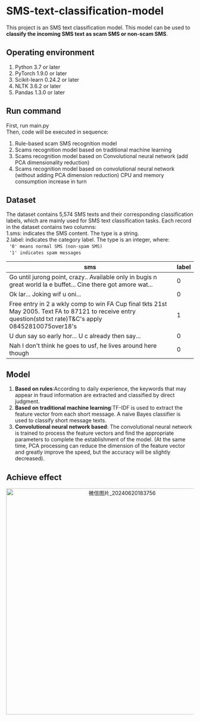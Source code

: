 # SMS-text-classification-model
This project is an SMS text classification model. This model can be used to **classify the incoming SMS text as scam SMS or non-scam SMS**.
## Operating environment
1. Python 3.7 or later<br>
2. PyTorch 1.9.0 or later<br>
3. Scikit-learn 0.24.2 or later<br>
4. NLTK 3.6.2 or later<br>
5. Pandas 1.3.0 or later<br>
## Run command
First, run main.py<br>
Then, code will be executed in sequence:
1. Rule-based scam SMS recognition model
2. Scams recognition model based on traditional machine learning
3. Scams recognition model based on Convolutional neural network (add PCA dimensionality reduction)
4. Scams recognition model based on convolutional neural network (without adding PCA dimension reduction)
CPU and memory consumption increase in turn
## Dataset
The dataset contains 5,574 SMS texts and their corresponding classification labels, which are mainly used for SMS text classification tasks. Each record in the dataset contains two columns:<br>
1.sms: indicates the SMS content. The type is a string.<br>
2.label: indicates the category label. The type is an integer, where:<br>
&nbsp;&nbsp;```'0' means normal SMS (non-spam SMS)```<br>
&nbsp;&nbsp;```'1' indicates spam messages```<br>
<html xmlns:v="urn:schemas-microsoft-com:vml" xmlns:o="urn:schemas-microsoft-com:office:office" xmlns:x="urn:schemas-microsoft-com:office:excel" xmlns="http://www.w3.org/TR/REC-html40">
<head>

<meta name=Generator content="Microsoft Excel">
<!--[if !mso]>

<!--.font0
	{color:#000000;
	font-size:12.0pt;
	font-family:宋体;
	font-weight:400;
	font-style:normal;
	text-decoration:none;}
.font1
	{color:#000000;
	font-size:11.0pt;
	font-family:宋体;
	font-weight:400;
	font-style:normal;
	text-decoration:none;}
br
	{mso-data-placement:same-cell;}
td
	{padding-top:1px;
	padding-left:1px;
	padding-right:1px;
	mso-ignore:padding;
	color:#000000;
	font-size:12.0pt;
	font-weight:400;
	font-style:normal;
	text-decoration:none;
	font-family:宋体;
	mso-generic-font-family:auto;
	mso-font-charset:134;
	mso-number-format:General;
	border:none;
	mso-background-source:auto;
	mso-pattern:auto;
	text-align:general;
	vertical-align:middle;
	white-space:nowrap;
	mso-rotate:0;
	mso-protection:locked visible;}
.et2
	{color:#000000;
	font-size:11.0pt;
	mso-generic-font-family:auto;
	mso-font-charset:134;}
-->

</head>
<body>
<!--StartFragment-->

sms | label
-- | --
Go until jurong point, crazy.. Available only in bugis n great world la e buffet... Cine there got amore wat... | 0
Ok lar... Joking wif u oni... | 0
Free entry in 2 a wkly comp to win FA Cup final tkts 21st May 2005. Text FA to 87121 to receive entry question(std txt rate)T&C's apply 08452810075over18's | 1
U dun say so early hor... U c already then say... | 0
Nah I don't think he goes to usf, he lives around here though | 0


<!--EndFragment-->
</body>

</html>

## Model
1. **Based on rules**:According to daily experience, the keywords that may appear in fraud information are extracted and classified by direct judgment.
2. **Based on traditional machine learning**:TF-IDF is used to extract the feature vector from each short message. A naive Bayes classifier is used to classify short message texts.
3. **Convolutional neural network based**: The convolutional neural network is trained to process the feature vectors and find the appropriate parameters to complete the establishment of the model. (At the same time, PCA processing can reduce the dimension of the feature vector and greatly improve the speed, but the accuracy will be slightly decreased).

## Achieve effect
<div align=center>
<img width="607" alt="微信图片_20240620183756" src="https://github.com/Jason040114/SMS-text-classification-model/assets/125139348/29434e76-dc62-405a-8d04-2a2a29c37ec5">
</div>

